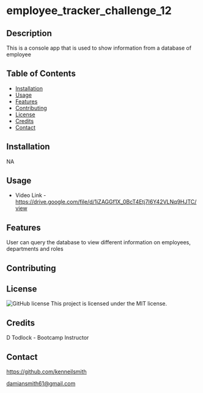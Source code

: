 # employee_tracker_challenge_12
 ## Description 
  This is a console app that is used to show information from a database of employee
  ## Table of Contents
  - [Installation](#installation)
  - [Usage](#usage)
  - [Features](#features)
  - [Contributing](#contributing) 
  - [License](#license)
  - [Credits](#credits) 
  - [Contact](#contact) 
  
  ## Installation  
  NA
  
  ## Usage
  - Video Link - https://drive.google.com/file/d/1iZAGGf1X_0BcT4Etj7I6Y42VLNq9HJTC/view
  
  ## Features
  User can query the database to view different information on employees, departments and roles
  
  ## Contributing

  ## License
  ![GitHub license](https://img.shields.io/badge/license-MIT-blue.svg) 
  This project is licensed under the MIT license. 
  
  ## Credits
  D Todlock - Bootcamp Instructor
  
  ## Contact
  https://github.com/kenneilsmith

  damiansmith61@gmail.com
